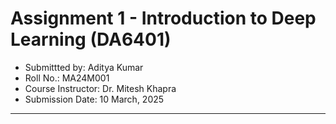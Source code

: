 # Assignment 1 - Introduction to Deep Learning (DA6401)

- Submittted by: Aditya Kumar
- Roll No.: MA24M001
- Course Instructor: Dr. Mitesh Khapra
- Submission Date: 10 March, 2025

---
